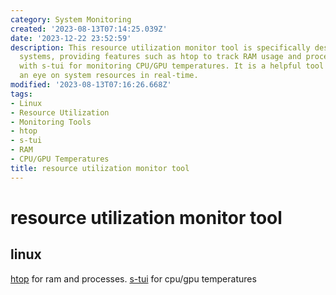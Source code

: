 ```yaml
---
category: System Monitoring
created: '2023-08-13T07:14:25.039Z'
date: '2023-12-22 23:52:59'
description: This resource utilization monitor tool is specifically designed for Linux
  systems, providing features such as htop to track RAM usage and processes, along
  with s-tui for monitoring CPU/GPU temperatures. It is a helpful tool for keeping
  an eye on system resources in real-time.
modified: '2023-08-13T07:16:26.668Z'
tags:
- Linux
- Resource Utilization
- Monitoring Tools
- htop
- s-tui
- RAM
- CPU/GPU Temperatures
title: resource utilization monitor tool
---
```


# resource utilization monitor tool

## linux

[htop](https://htop.dev/) for ram and processes. [s-tui](https://github.com/amanusk/s-tui) for cpu/gpu temperatures
